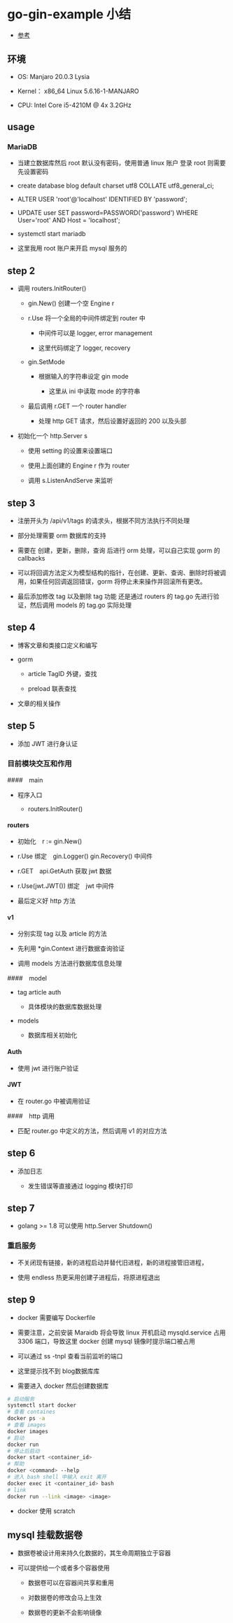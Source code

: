 # go-gin-example 小结

- [参考](https://eddycjy.com/go-categories/)

## 环境

- OS: Manjaro 20.0.3 Lysia

- Kernel： x86_64 Linux 5.6.16-1-MANJARO

- CPU: Intel Core i5-4210M @ 4x 3.2GHz 

## usage

### MariaDB

- 当建立数据库然后 root 默认没有密码，使用普通 linux 账户 登录 root 则需要先设置密码

- create database blog default charset utf8 COLLATE utf8_general_ci;

- ALTER USER 'root'@'localhost' IDENTIFIED BY 'password';

- UPDATE user SET password=PASSWORD('password') WHERE User='root' AND Host = 'localhost';

- systemctl start mariadb

- 这里我用 root 账户来开启 mysql 服务的

## step 2

- 调用 routers.InitRouter()

    - gin.New() 创建一个空 Engine r

    - r.Use 将一个全局的中间件绑定到 router 中

        - 中间件可以是 logger, error management 

        - 这里代码绑定了 logger, recovery

    - gin.SetMode

        - 根据输入的字符串设定 gin mode

            - 这里从 ini 中读取 mode 的字符串

    - 最后调用 r.GET 一个 router handler

        - 处理 http GET 请求，然后设置好返回的 200 以及头部

- 初始化一个 http.Server s

    - 使用 setting 的设置来设置端口

    - 使用上面创建的 Engine r 作为 router 

    - 调用 s.ListenAndServe 来监听

## step 3

- 注册开头为 /api/v1/tags 的请求头，根据不同方法执行不同处理

- 部分处理需要 orm 数据库的支持

- 需要在 创建，更新，删除，查询 后进行 orm 处理，可以自己实现 gorm 的 callbacks

- 可以将回调方法定义为模型结构的指针，在创建、更新、查询、删除时将被调用，如果任何回调返回错误，gorm 将停止未来操作并回滚所有更改。

- 最后添加修改 tag 以及删除 tag 功能 还是通过 routers 的 tag.go 先进行验证，然后调用 models 的 tag.go 实际处理

## step 4

- 博客文章和类接口定义和编写

- gorm

    - article TagID 外键，查找

    - preload 联表查找

- 文章的相关操作

## step 5

- 添加 JWT 进行身认证

### 目前模块交互和作用

####　main

- 程序入口

	- routers.InitRouter()
	
#### routers

- 初始化　r := gin.New()

- r.Use 绑定　gin.Logger() gin.Recovery() 中间件

- r.GET　api.GetAuth 获取 jwt 数据

- r.Use(jwt.JWT()) 绑定　jwt 中间件

- 最后定义好 http 方法	

#### v1

- 分别实现 tag 以及 article 的方法

- 先利用 *gin.Context 进行数据查询验证

- 调用 models 方法进行数据库信息处理

####　model

- tag article auth 

	- 具体模块的数据库数据处理
	
- models

	- 数据库相关初始化

#### Auth

- 使用 jwt 进行账户验证

#### JWT

- 在 router.go 中被调用验证

####　http 调用

- 匹配 router.go 中定义的方法，然后调用 v1 的对应方法 

## step 6

- 添加日志

    - 发生错误等直接通过 logging 模块打印

## step 7

- golang >= 1.8 可以使用 http.Server Shutdown()

### 重启服务

- 不关闭现有链接，新的进程启动并替代旧进程，新的进程接管旧进程，

- 使用 endless 热更采用创建子进程后，将原进程退出

## step 9

- docker 需要编写 Dockerfile

- 需要注意，之前安装 Maraidb 将会导致 linux 开机启动 mysqld.service 占用 3306 端口，导致这里 docker 创建 mysql 镜像时提示端口被占用 

- 可以通过 ss -tnpl 查看当前监听的端口

- 这里提示找不到 blog数据库库 

- 需要进入 docker 然后创建数据库

```bash
# 启动服务
systemctl start docker
# 查看 containes
docker ps -a
# 查看 images
docker images
# 启动
docker run
# 停止后启动
docker start <container_id>
# 帮助
docker <command> --help
# 进入 bash shell 中输入 exit 离开
docker exec it <container_id> bash
# link
docker run --link <image> <image>
```

- docker 使用 scratch

## mysql 挂载数据卷

- 数据卷被设计用来持久化数据的，其生命周期独立于容器

- 可以提供给一个或者多个容器使用

    - 数据卷可以在容器间共享和重用

    - 对数据卷的修改会马上生效

    - 数据卷的更新不会影响镜像
